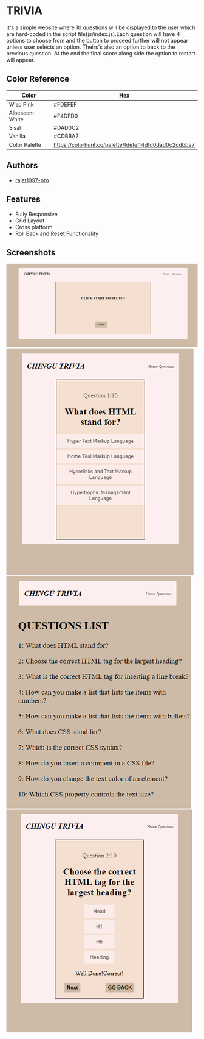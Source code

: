 
# TRIVIA

It's a simple website where 10 questions will be displayed to the user which are hard-coded in the script file(js/index.js).Each question will have 4 options to choose from and the button to proceed further will not appear unless user selects an option. Theirs's also an option to back to the previous question. At the end the final score along side the option to restart will appear.


## Color Reference

| Color             | Hex                                                                |
| ----------------- | ------------------------------------------------------------------ |
| Wisp Pink | #FDEFEF |
| Albescent White | #F4DFD0 |
| Sisal| #DAD0C2|
| Vanilla| #CDBBA7|
|Color Palette|https://colorhunt.co/palette/fdefeff4dfd0dad0c2cdbba7|




## Authors

- [rajat1997-pro](https://github.com/rajat1997-pro)


## Features

- Fully Responsive
- Grid Layout
- Cross platform
- Roll Back and Reset Functionality



## Screenshots

![desktop](images/desktop-preview.png)
![mobile](images/mobile-preview.png)
![questions](images/question-list.png)
![active-state](images/website-active.png)
